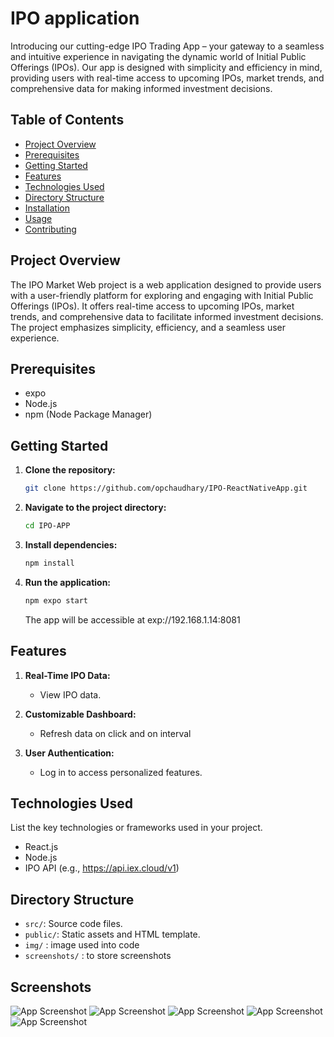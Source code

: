 # IPO application
Introducing our cutting-edge IPO Trading App – your gateway to a seamless and intuitive experience in navigating the dynamic world of Initial Public Offerings (IPOs). Our app is designed with simplicity and efficiency in mind, providing users with real-time access to upcoming IPOs, market trends, and comprehensive data for making informed investment decisions.
       

## Table of Contents

- [Project Overview](#project-overview)
- [Prerequisites](#prerequisites)
- [Getting Started](#getting-started)
- [Features](#features)
- [Technologies Used](#technologies-used)
- [Directory Structure](#directory-structure)
- [Installation](#installation)
- [Usage](#usage)
- [Contributing](#contributing)


## Project Overview


The IPO Market Web project is a web application designed to provide users with a user-friendly platform for exploring and engaging with Initial Public Offerings (IPOs). It offers real-time access to upcoming IPOs, market trends, and comprehensive data to facilitate informed investment decisions. The project emphasizes simplicity, efficiency, and a seamless user experience.


## Prerequisites

- expo
- Node.js
- npm (Node Package Manager)
## Getting Started

1. **Clone the repository:**

    ```bash
    git clone https://github.com/opchaudhary/IPO-ReactNativeApp.git
    ```

2. **Navigate to the project directory:**

    ```bash
    cd IPO-APP
    ```

3. **Install dependencies:**

    ```bash
    npm install
    ```

4. **Run the application:**

    ```bash
    npm expo start
    ```

    The app will be accessible at exp://192.168.1.14:8081

## Features

1. **Real-Time IPO Data:**
   - View IPO data.

2. **Customizable Dashboard:**
   - Refresh data on click and on interval

3. **User Authentication:**
   - Log in to access personalized features.

## Technologies Used

List the key technologies or frameworks used in your project.
- React.js
- Node.js
- IPO API (e.g., https://api.iex.cloud/v1)

## Directory Structure

- `src/`: Source code files.
- `public/`: Static assets and HTML template.
- `img/` : image used into code
- `screenshots/` : to store screenshots



## Screenshots

![App Screenshot](https://github.com/opchaudhary/IPO-ReactNativeApp/blob/master/app/screenshots/Screenshot%20from%202024-01-07%2017-02-14.png)
![App Screenshot](https://github.com/opchaudhary/IPO-ReactNativeApp/blob/master/app/screenshots/Screenshot%20from%202024-01-07%2017-01-40.png)
![App Screenshot](https://github.com/opchaudhary/IPO-ReactNativeApp/blob/master/app/screenshots/Screenshot%20from%202024-01-07%2017-02-38.png)
![App Screenshot](https://github.com/opchaudhary/IPO-ReactNativeApp/blob/master/app/screenshots/Screenshot%20from%202024-01-07%2017-02-27.png)
![App Screenshot](https://github.com/opchaudhary/IPO-ReactNativeApp/blob/master/app/screenshots/Screenshot%20from%202024-01-07%2017-02-43.png)
